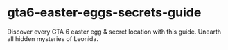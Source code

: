 # gta6-easter-eggs-secrets-guide
Discover every GTA 6 easter egg &amp; secret location with this guide. Unearth all hidden mysteries of Leonida.
